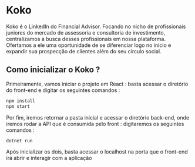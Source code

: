 # Koko

Koko é o LinkedIn do Financial Advisor. Focando no nicho de profissionais juniores do mercado de assessoria e consultoria de investimento, centralizamos a busca desses profissionais em nossa plataforma. Ofertamos a ele uma oportunidade de se diferenciar logo no início e expandir sua prospecção de clientes além do seu círculo social.

## Como inicializar o Koko ?

Primeiramente, vamos iniciar o projeto em React : basta acessar o diretório do front-end e digitar os seguintes comandos :

```bash
npm install
npm start
```

Por fim, iremos retornar a pasta inicial e acessar o diretório back-end, onde iremos rodar a API que é consumida pelo front : digitaremos os seguintes comandos :

```bash
dotnet run
```

Após inicializar os dois, basta acessar o localhost na porta que o front-end irá abrir e interagir com a aplicação

